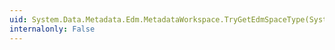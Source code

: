 ```yaml
---
uid: System.Data.Metadata.Edm.MetadataWorkspace.TryGetEdmSpaceType(System.Data.Metadata.Edm.EnumType,System.Data.Metadata.Edm.EnumType@)
internalonly: False
---
```

